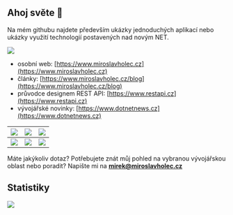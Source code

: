 ## Ahoj světe 👋

Na mém githubu najdete především ukázky jednoduchých aplikací nebo ukázky využití technologií postavených nad novým NET. 

[![](https://www.miroslavholec.cz/img/youtube.png '')](https://www.youtube.com/mirekholec)


- osobní web: [https://www.miroslavholec.cz](https://www.miroslavholec.cz)   
- články: [https://www.miroslavholec.cz/blog](https://www.miroslavholec.cz/blog)
- průvodce designem REST API: [https://www.restapi.cz](https://www.restapi.cz)
- vývojářské novinky: [https://www.dotnetnews.cz](https://www.dotnetnews.cz)




| [![](https://www.miroslavholec.cz/images/poutaky/skoleni-net9.png '')](https://www.miroslavholec.cz/skoleni/novinky-net-9-a-csharp) | [![](https://www.miroslavholec.cz/images/poutaky/skoleni-dsgn.png '')](https://www.miroslavholec.cz/skoleni/rest-api-design) | [![](https://www.miroslavholec.cz/images/poutaky/skoleni-apis.png '')](https://www.miroslavholec.cz/skoleni/vyvoj-rest-api-v-net) |
| ------------------------------------------------------------ | ------------------------------------------------------------ | ------------------------------------------------------------ |
| [![](https://www.miroslavholec.cz/images/poutaky/skoleni-blzr.png?v=2 '')](https://www.miroslavholec.cz/skoleni/blazor) | [![](https://www.miroslavholec.cz/images/poutaky/skoleni-core.png '')](https://www.miroslavholec.cz/skoleni/asp-net-core) | [![](https://www.miroslavholec.cz/images/poutaky/skoleni-grpc.png?v=2 '')](https://www.miroslavholec.cz/skoleni/grpc) |






  

Máte jakýkoliv dotaz? Potřebujete znát můj pohled na vybranou vývojářskou oblast nebo poradit? Napište mi na **mirek@miroslavholec.cz**

## Statistiky
<img align="center" src="https://github-readme-stats.vercel.app/api/top-langs/?username=mholec&layout=compact" />
